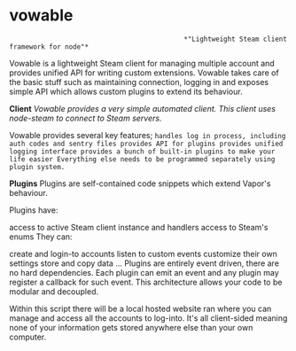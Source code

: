 # vowable
                                                *"Lightweight Steam client framework for node"*


Vowable is a lightweight Steam client for managing multiple account and provides unified API for writing custom extensions. Vowable takes care of the basic stuff such as maintaining connection, logging in and exposes simple API which allows custom plugins to extend its behaviour.

**Client**
*Vowable provides a very simple automated client. This client uses node-steam to connect to Steam servers.*

Vowable provides several key features;
`handles log in process, including auth codes and sentry files
provides API for plugins
provides unified logging interface
provides a bunch of built-in plugins to make your life easier
Everything else needs to be programmed separately using plugin system.`


**Plugins**
Plugins are self-contained code snippets which extend Vapor's behaviour.

Plugins have:

access to active Steam client instance and handlers
access to Steam's enums
They can:

create and login-to accounts
listen to custom events
customize their own  settings
store and copy data
...
Plugins are entirely event driven, there are no hard dependencies. Each plugin can emit an event and any plugin may register a callback for such event.
This architecture allows your code to be modular and decoupled.

Within this script there will be a local hosted website ran where you can manage and access all the accounts to log-into. It's all client-sided meaning none of your information gets stored anywhere else than your own computer. 


